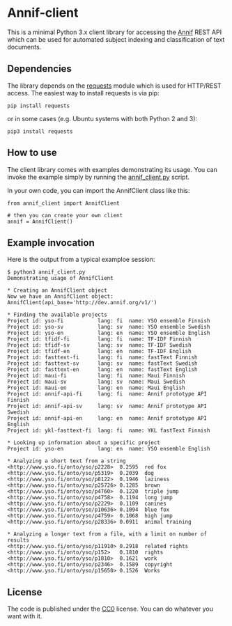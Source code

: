 # Annif-client

This is a minimal Python 3.x client library for accessing the
[Annif](http://annif.org) REST API which can be used for automated subject
indexing and classification of text documents.

## Dependencies

The library depends on the
[requests](http://docs.python-requests.org/en/master/#) module which is used
for HTTP/REST access. The easiest way to install requests is via pip:

    pip install requests

or in some cases (e.g. Ubuntu systems with both Python 2 and 3):

    pip3 install requests

## How to use

The client library comes with examples demonstrating its usage. You can invoke
the example simply by running the [annif_client.py](annif_client.py) script.

In your own code, you can import the AnnifClient class like this:

    from annif_client import AnnifClient

    # then you can create your own client
    annif = AnnifClient()

## Example invocation

Here is the output from a typical examploe session:

    $ python3 annif_client.py
    Demonstrating usage of AnnifClient

    * Creating an AnnifClient object
    Now we have an AnnifClient object: AnnifClient(api_base='http://dev.annif.org/v1/')

    * Finding the available projects
    Project id: yso-fi           lang: fi  name: YSO ensemble Finnish
    Project id: yso-sv           lang: sv  name: YSO ensemble Swedish
    Project id: yso-en           lang: en  name: YSO ensemble English
    Project id: tfidf-fi         lang: fi  name: TF-IDF Finnish
    Project id: tfidf-sv         lang: sv  name: TF-IDF Swedish
    Project id: tfidf-en         lang: en  name: TF-IDF English
    Project id: fasttext-fi      lang: fi  name: fastText Finnish
    Project id: fasttext-sv      lang: sv  name: fastText Swedish
    Project id: fasttext-en      lang: en  name: fastText English
    Project id: maui-fi          lang: fi  name: Maui Finnish
    Project id: maui-sv          lang: sv  name: Maui Swedish
    Project id: maui-en          lang: en  name: Maui English
    Project id: annif-api-fi     lang: fi  name: Annif prototype API Finnish
    Project id: annif-api-sv     lang: sv  name: Annif prototype API Swedish
    Project id: annif-api-en     lang: en  name: Annif prototype API English
    Project id: ykl-fasttext-fi  lang: fi  name: YKL fastText Finnish

    * Looking up information about a specific project
    Project id: yso-en           lang: en  name: YSO ensemble English

    * Analyzing a short text from a string
    <http://www.yso.fi/onto/yso/p2228>	0.2595	red fox
    <http://www.yso.fi/onto/yso/p5319>	0.2039	dog
    <http://www.yso.fi/onto/yso/p8122>	0.1946	laziness
    <http://www.yso.fi/onto/yso/p25726>	0.1285	brown
    <http://www.yso.fi/onto/yso/p4760>	0.1220	triple jump
    <http://www.yso.fi/onto/yso/p4758>	0.1194	long jump
    <http://www.yso.fi/onto/yso/p2229>	0.1109	canines
    <http://www.yso.fi/onto/yso/p10636>	0.1094	blue fox
    <http://www.yso.fi/onto/yso/p4759>	0.1068	high jump
    <http://www.yso.fi/onto/yso/p28336>	0.0911	animal training

    * Analyzing a longer text from a file, with a limit on number of results
    <http://www.yso.fi/onto/yso/p11910>	0.2918	related rights
    <http://www.yso.fi/onto/yso/p152>	0.1810	rights
    <http://www.yso.fi/onto/yso/p1810>	0.1621	work
    <http://www.yso.fi/onto/yso/p2346>	0.1589	copyright
    <http://www.yso.fi/onto/yso/p15650>	0.1526	Works

## License

The code is published under the [CC0](LICENSE) license. You can do whatever
you want with it.
